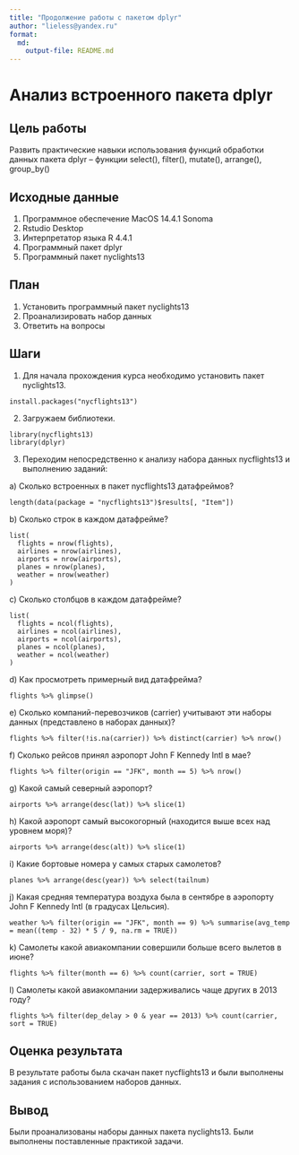 ```yaml
---
title: "Продолжение работы с пакетом dplyr"
author: "lieless@yandex.ru"
format: 
  md:
    output-file: README.md
---
```


# Анализ встроенного пакета dplyr

## Цель работы

Развить практические навыки использования функций обработки данных пакета dplyr – функции select(), filter(), mutate(), arrange(), group_by()

## Исходные данные

1.  Программное обеспечение MacOS 14.4.1 Sonoma
2.  Rstudio Desktop
3.  Интерпретатор языка R 4.4.1
4.  Программный пакет dplyr
5.  Программный пакет nyclights13

## План

1.  Установить программный пакет nyclights13
2.  Проанализировать набор данных
3.  Ответить на вопросы

## Шаги

1.  Для начала прохождения курса необходимо установить пакет nyclights13.

```{r}
install.packages("nycflights13")
```
2. Загружаем библиотеки.

```{r}
library(nycflights13)
library(dplyr)
```

3. Переходим непосредственно к анализу набора данных nycflights13 и выполнению заданий:
  
  a) Сколько встроенных в пакет nycflights13 датафреймов?
```{r}
length(data(package = "nycflights13")$results[, "Item"])
```
  
  b) Сколько строк в каждом датафрейме?
```{r}
list(
  flights = nrow(flights),
  airlines = nrow(airlines),
  airports = nrow(airports),
  planes = nrow(planes),
  weather = nrow(weather)
)
```
  
  c) Сколько столбцов в каждом датафрейме?
```{r}
list(
  flights = ncol(flights),
  airlines = ncol(airlines),
  airports = ncol(airports),
  planes = ncol(planes),
  weather = ncol(weather)
)
```
  
  d) Как просмотреть примерный вид датафрейма?
```{r}
flights %>% glimpse()
```
  
  e) Сколько компаний-перевозчиков (carrier) учитывают эти наборы данных
  (представлено в наборах данных)?
```{r}
flights %>% filter(!is.na(carrier)) %>% distinct(carrier) %>% nrow()
```
  
  f) Сколько рейсов принял аэропорт John F Kennedy Intl в мае?
```{r}
flights %>% filter(origin == "JFK", month == 5) %>% nrow()
```
  
  g) Какой самый северный аэропорт?
```{r}
airports %>% arrange(desc(lat)) %>% slice(1)
```
  
  h) Какой аэропорт самый высокогорный (находится выше всех над уровнем моря)?
```{r}
airports %>% arrange(desc(alt)) %>% slice(1)
```
  
  i) Какие бортовые номера у самых старых самолетов?
```{r}
planes %>% arrange(desc(year)) %>% select(tailnum)
```
  
  j) Какая средняя температура воздуха была в сентябре в аэропорту John F
  Kennedy Intl (в градусах Цельсия).
```{r}
weather %>% filter(origin == "JFK", month == 9) %>% summarise(avg_temp = mean((temp - 32) * 5 / 9, na.rm = TRUE))
```
  
  k) Самолеты какой авиакомпании совершили больше всего вылетов в июне?
```{r}
flights %>% filter(month == 6) %>% count(carrier, sort = TRUE)
```
  
  l) Самолеты какой авиакомпании задерживались чаще других в 2013 году?
```{r}
flights %>% filter(dep_delay > 0 & year == 2013) %>% count(carrier, sort = TRUE)
```
  
## Оценка результата

В результате работы была скачан пакет nycflights13 и были выполнены задания с использованием наборов данных.

## Вывод

Были проанализованы наборы данных пакета nyclights13. Были выполнены поставленные практикой задачи.

